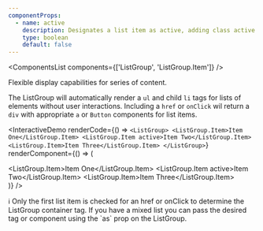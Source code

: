 ```yaml
---
componentProps:
  - name: active
    description: Designates a list item as active, adding class active.
    type: boolean
    default: false
---
```


<ComponentsList components={['ListGroup', 'ListGroup.Item']} />

Flexible display capabilities for series of content.

The ListGroup will automatically render a `ul` and child `li` tags for lists of elements without
user interactions. Including a `href` or `onClick` wil return a `div` with appropriate `a` or `Button` components for list items.

<InteractiveDemo
  renderCode={() => `<ListGroup>
  <ListGroup.Item>Item One</ListGroup.Item>
  <ListGroup.Item active>Item Two</ListGroup.Item>
  <ListGroup.Item>Item Three</ListGroup.Item>
</ListGroup>`}
  renderComponent={() => (
    <div className="w-50">
      <ListGroup>
        <ListGroup.Item>Item One</ListGroup.Item>
        <ListGroup.Item active>Item Two</ListGroup.Item>
        <ListGroup.Item>Item Three</ListGroup.Item>
      </ListGroup>
    </div>
  )}
/>

<Alert color="info">
  ℹ️ Only the first list item is checked for an href or onClick to determine the
  ListGroup container tag. If you have a mixed list you can pass the desired tag
  or component using the `as` prop on the ListGroup.
</Alert>

<PropsTabs componentProps={componentProps} />
